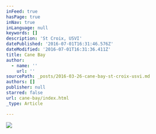 ```yaml
---
inFeed: true
hasPage: true
inNav: true
inLanguage: null
keywords: []
description: 'St Croix, USVI'
datePublished: '2016-07-01T16:31:46.576Z'
dateModified: '2016-07-01T16:31:36.411Z'
title: Cane Bay
author:
  - name: ''
    url: ''
sourcePath: _posts/2016-03-26-cane-bay-st-croix-usvi.md
authors: []
publisher: null
starred: false
url: cane-bay/index.html
_type: Article

---
```

![](https://s3-us-west-2.amazonaws.com/the-grid-img/p/19cd7adcd51189ceda78f27ff969657cf0ccae8b.jpg)